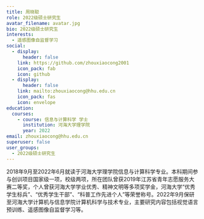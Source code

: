 ```yaml
---
title: 周晓聪
role: 2022级硕士研究生
avatar_filename: avatar.jpg
bio: 2022级硕士研究生
interests:
  - 遥感图像自监督学习
social:
  - display:
      header: false
    link: https://github.com/zhouxiaocong2001
    icon_pack: fab
    icon: github
  - display:
      header: false
    link: mailto:zhouxiaocong@hhu.edu.cn
    icon_pack: fas
    icon: envelope
education:
  courses:
    - course: 信息与计算科学 学士
      institution: 河海大学理学院
      year: 2022
email: zhouxiaocong@hhu.edu.cn
superuser: false
user_groups:
  - 2022级硕士研究生
---
```

2018年9月至2022年6月就读于河海大学理学院信息与计算科学专业。本科期间参与创训项目国家级一项，校级两项，所在团队曾获2019年江苏省青年志愿服务大赛二等奖，个人曾获河海大学学业优秀、精神文明等多项奖学金，河海大学“优秀学生标兵”、“优秀学生干部”、“科普工作先进个人”等荣誉称号。2022年9月保研至河海大学计算机与信息学院计算机科学与技术专业，主要研究内容包括视觉语言预训练、遥感图像自监督学习等。
